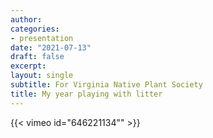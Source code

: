 ```yaml
---
author: 
categories:
- presentation
date: "2021-07-13"
draft: false
excerpt: 
layout: single
subtitle: For Virginia Native Plant Society
title: My year playing with litter
---
```


{{< vimeo id="646221134"" >}}
